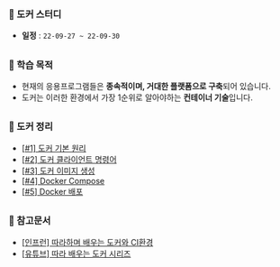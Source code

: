 ### 🐳 도커 스터디
- **일정** : `22-09-27 ~ 22-09-30`
## 
### 📔 학습 목적
- 현재의 응용프로그램들은 **종속적이며, 거대한 플랫폼으로 구축**되어 있습니다.
- 도커는 이러한 환경에서 가장 1순위로 알아야하는 **컨테이너 기술**입니다.

## 
### 🐳 도커 정리
- [[#1] 도커 기본 원리]()
- [[#2] 도커 클라이언트 명령어](#)
- [[#3] 도커 이미지 생성](#)
- [[#4] Docker Compose](#)
- [[#5] Docker 배포](#)


##
### 🧾 참고문서
- [[인프런] 따라하며 배우는 도커와 CI환경](https://www.inflearn.com/course/%EB%94%B0%EB%9D%BC%ED%95%98%EB%A9%B0-%EB%B0%B0%EC%9A%B0%EB%8A%94-%EB%8F%84%EC%BB%A4-ci)
- [[유튜브] 따라 배우는 도커 시리즈](https://www.youtube.com/watch?v=NLUugLQ8unM&list=PLApuRlvrZKogb78kKq1wRvrjg1VMwYrvi)
